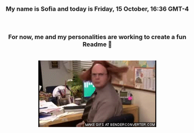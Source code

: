 


<div align="center">
<h3 >My name is Sofia and today is Friday, 15 October, 16:36 GMT-4</h3><br>
<h3 >For now, me and my personalities are working to create a fun Readme 👋
</h3><br>
<img src='img/dwight.gif' alt='working...'/>
</div>
